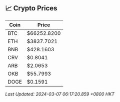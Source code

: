 ## 📈 Crypto Prices

| Coin | Price |
| ---- | ----- |
| BTC | $66252.8200 |
| ETH | $3837.7021 |
| BNB | $428.1603 |
| CRV | $0.8041 |
| ARB | $2.0653 |
| OKB | $55.7993 |
| DOGE | $0.1591 |

_Last Updated: 2024-03-07 06:17:20.859 +0800 HKT_